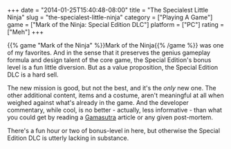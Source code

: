 +++
date = "2014-01-25T15:40:48-08:00"
title = "The Specialest Little Ninja"
slug = "the-specialest-little-ninja"
category = ["Playing A Game"]
game = ["Mark of the Ninja: Special Edition DLC"]
platform = ["PC"]
rating = ["Meh"]
+++

{{% game "Mark of the Ninja" %}}Mark of the Ninja{{% /game %}} was one of my favorites.  And in the sense that it preserves the genius gameplay formula and design talent of the core game, the Special Edition's bonus level is a fun little diversion.  But as a value proposition, the Special Edition DLC is a hard sell.

The new mission is good, but not the best, and it's the <i>only</i> new one.  The other additional content, items and a costume, aren't meaningful at all when weighed against what's already in the game.  And the developer commentary, while cool, is no better - actually, less informative - than what you could get by reading a <a href="http://www.gamasutra.com">Gamasutra</a> article or any given post-mortem.

There's a fun hour or two of bonus-level in here, but otherwise the Special Edition DLC is utterly lacking in substance.
